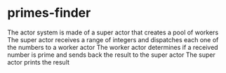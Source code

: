 # primes-finder
  The actor system is made of a super actor that creates a pool of workers
  The super actor receives a range of integers and dispatches each one of the numbers to a worker actor
  The worker actor determines if a received number is prime and sends back the result to the super actor
  The super actor prints the result





